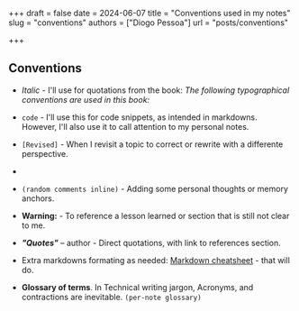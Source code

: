+++
draft = false
date = 2024-06-07
title = "Conventions used in my notes"
slug = "conventions"
authors = ["Diogo Pessoa"]
url = "posts/conventions"

+++

## Conventions

* _Italic_ - I'll use for quotations from the book: _The following typographical
  conventions are used in this book:_
* `code` - I'll use this for code snippets, as intended in markdowns. However, I'll also
  use it to call attention to my personal notes.

* `[Revised]` - When I revisit a topic to correct or rewrite with a differente perspective.
*
* `(random comments inline)` - Adding some personal thoughts or memory anchors.
* **Warning:** - To reference a lesson learned or section that is still not clear to me.
* **_"Quotes"_** – author - Direct quotations, with link to references section.

* Extra markdowns formating as
  needed: [Markdown cheatsheet](https://www.markdownguide.org/cheat-sheet/) - that will do.
* **Glossary of terms**. In Technical writing jargon,
  Acronyms, and contractions are inevitable. `(per-note glossary)`
